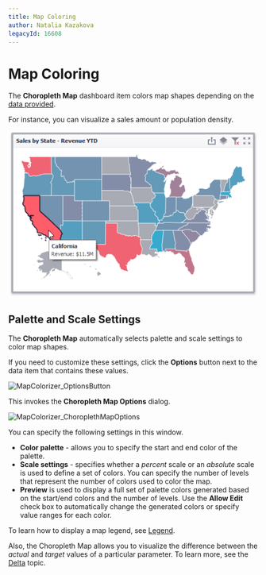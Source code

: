 ```yaml
---
title: Map Coloring
author: Natalia Kazakova
legacyId: 16608
---
```

# Map Coloring
The **Choropleth Map** dashboard item colors map shapes depending on the [data provided](providing-data.md).

For instance, you can visualize a sales amount or population density.

![MapColorizer_Sales](../../../../images/img22206.png)

## Palette and Scale Settings
The **Choropleth Map** automatically selects palette and scale settings to color map shapes.

If you need to customize these settings, click the **Options** button next to the data item that contains these values.

![MapColorizer_OptionsButton](../../../../images/img22208.png)

This invokes the **Choropleth Map Options** dialog.

![MapColorizer_ChoroplethMapOptions](../../../../images/img22209.png)

You can specify the following settings in this window.
* **Color palette** - allows you to specify the start and end color of the palette.
* **Scale settings** - specifies whether a _percent_ scale or an _absolute_ scale is used to define a set of colors. You can specify the number of levels that represent the number of colors used to color the map.
* **Preview** is used to display a full set of palette colors generated based on the start/end colors and the number of levels. Use the **Allow Edit** check box to automatically change the generated colors or specify value ranges for each color.

To learn how to display a map legend, see [Legend](legend.md).

Also, the Choropleth Map allows you to visualize the difference between the _actual_ and _target_ values of a particular parameter. To learn more, see the [Delta](map-coloring/delta.md) topic.